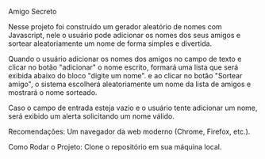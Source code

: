 Amigo Secreto

Nesse projeto foi construido um gerador aleatório de nomes com Javascript, nele o usuário pode adicionar os nomes dos seus amigos e sortear aleatoriamente um nome de forma simples e divertida.

Quando o usuário adicionar os nomes dos amigos no campo de texto e clicar no botão "adicionar" o nome escrito, formará uma lista que será exibida abaixo do bloco "digite um nome".
e ao clicar no botão "Sortear amigo", o sistema escolherá aleatoriamente um nome da lista de amigos e mostrará o nome sorteado.

Caso o campo de entrada esteja vazio e o usuário tente adicionar um nome, será exibido um alerta solicitando um nome válido.

Recomendações:
Um navegador da web moderno (Chrome, Firefox, etc.).

Como Rodar o Projeto:
Clone o repositório em sua máquina local.
